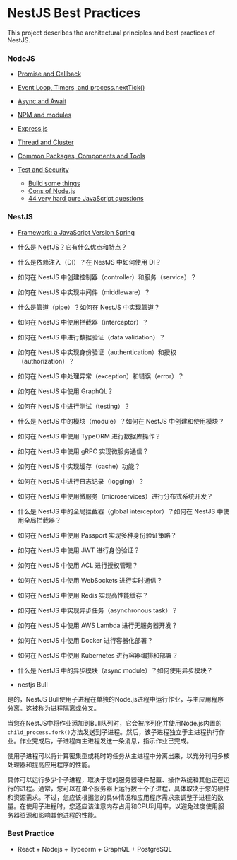 # NestJS Best Practices

This project describes the architectural principles and best practices of NestJS.

### NodeJS


-  [Promise and Callback](problems/promise-callback.md) 


- [Event Loop, Timers, and process.nextTick()](problems/event-loop.md) 
- [Async and Await](problems/async-await.md) 

- [NPM and modules](problems/npm.md) 

- [Express.js](problems/express.md) 

- [Thread and Cluster](problems/thread.md) 


- [Common Packages, Components and Tools](problems/tools.md) 
- [Test and Security](problems/test-security.md) 


  -  [Build some things](problems/build.md) 
  -  [Cons of Node.js](problems/cons.md) 
  -  [44 very hard pure JavaScript questions](problems/44-hard-questions.md) 



### NestJS

- [Framework: a JavaScript Version Spring](problems/framework.md) 



- 什么是 NestJS？它有什么优点和特点？
- 什么是依赖注入（DI）？在 NestJS 中如何使用 DI？
- 如何在 NestJS 中创建控制器（controller）和服务（service）？
- 如何在 NestJS 中实现中间件（middleware）？
- 什么是管道（pipe）？如何在 NestJS 中实现管道？
- 如何在 NestJS 中使用拦截器（interceptor）？
- 如何在 NestJS 中进行数据验证（data validation）？
- 如何在 NestJS 中实现身份验证（authentication）和授权（authorization）？
- 如何在 NestJS 中处理异常（exception）和错误（error）？
- 如何在 NestJS 中使用 GraphQL？
- 如何在 NestJS 中进行测试（testing）？
- 什么是 NestJS 中的模块（module）？如何在 NestJS 中创建和使用模块？
- 如何在 NestJS 中使用 TypeORM 进行数据库操作？
- 如何在 NestJS 中使用 gRPC 实现微服务通信？
- 如何在 NestJS 中实现缓存（cache）功能？
- 如何在 NestJS 中进行日志记录（logging）？
- 如何在 NestJS 中使用微服务（microservices）进行分布式系统开发？
- 什么是 NestJS 中的全局拦截器（global interceptor）？如何在 NestJS 中使用全局拦截器？
- 如何在 NestJS 中使用 Passport 实现多种身份验证策略？
- 如何在 NestJS 中使用 JWT 进行身份验证？
- 如何在 NestJS 中使用 ACL 进行授权管理？
- 如何在 NestJS 中使用 WebSockets 进行实时通信？
- 如何在 NestJS 中使用 Redis 实现高性能缓存？
- 如何在 NestJS 中实现异步任务（asynchronous task）？
- 如何在 NestJS 中使用 AWS Lambda 进行无服务器开发？
- 如何在 NestJS 中使用 Docker 进行容器化部署？
- 如何在 NestJS 中使用 Kubernetes 进行容器编排和部署？
- 什么是 NestJS 中的异步模块（async module）？如何使用异步模块？
- nestjs Bull

是的，NestJS Bull使用子进程在单独的Node.js进程中运行作业，与主应用程序分离。这被称为进程隔离或分叉。

当您在NestJS中将作业添加到Bull队列时，它会被序列化并使用Node.js内置的`child_process.fork()`方法发送到子进程。然后，该子进程独立于主进程执行作业。作业完成后，子进程向主进程发送一条消息，指示作业已完成。

使用子进程可以将计算密集型或耗时的任务从主进程中分离出来，以充分利用多核处理器和提高应用程序的性能。

具体可以运行多少个子进程，取决于您的服务器硬件配置、操作系统和其他正在运行的进程。通常，您可以在单个服务器上运行数十个子进程，具体取决于您的硬件和资源需求。不过，您应该根据您的具体情况和应用程序需求来调整子进程的数量。在使用子进程时，您还应该注意内存占用和CPU利用率，以避免过度使用服务器资源和影响其他进程的性能。

### Best Practice

- React + Nodejs + Typeorm + GraphQL + PostgreSQL
